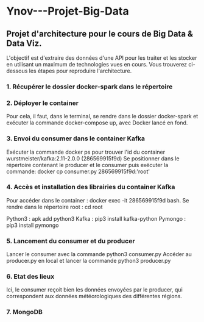 # Ynov---Projet-Big-Data

## Projet d'architecture pour le cours de Big Data & Data Viz.

L'objectif est d'extraire des données d'une API pour les traiter et les stocker en utilisant un maximum de technologies vues en cours.
Vous trouverez ci-dessous les étapes pour reproduire l'architecture.

### 1. Récupérer le dossier docker-spark dans le répertoire

### 2. Déployer le container
Pour cela, il faut, dans le terminal, se rendre dans le dossier docker-spark et exécuter la commande docker-compose up, avec Docker lancé en fond.

### 3. Envoi du consumer dans le container Kafka
Exécuter la commande docker ps pour trouver l'id du container wurstmeister/kafka:2.11-2.0.0 (286569915f9d)
Se positionner dans le répertoire contenant le producer et le consumer puis exécuter la commande: docker cp consumer.py 286569915f9d:'root'

### 4. Accès et installation des librairies du container Kafka
Pour accéder dans le container : docker exec -it 286569915f9d bash.
Se rendre dans le répertoire root : cd root 

Python3 : apk add python3
Kafka : pip3 install kafka-python
Pymongo : pip3 install pymongo

### 5. Lancement du consumer et du producer
Lancer le consumer avec la commande python3 consumer.py
Accéder au producer.py en local et lancer la commande python3 producer.py

### 6. Etat des lieux
Ici, le consumer reçoit bien les données envoyées par le producer, qui correspondent aux données météorologiques des différentes régions.

### 7. MongoDB
